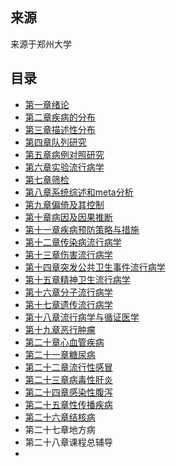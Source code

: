 ## 来源

来源于郑州大学

## 目录

* [第一章绪论](05预防专业课\流行病学\02郑州大学-张卫东\02重点及学习时间分配\01第一章绪论/)
* [第二章疾病的分布](05预防专业课\流行病学\02郑州大学-张卫东\02重点及学习时间分配\02第二章疾病的分布/)
* [第三章描述性分布](05预防专业课\流行病学\02郑州大学-张卫东\02重点及学习时间分配\03第三章描述性分布/)
* [第四章队列研究](05预防专业课\流行病学\02郑州大学-张卫东\02重点及学习时间分配\04第四章队列研究/)
* [第五章病例对照研究](05预防专业课\流行病学\02郑州大学-张卫东\02重点及学习时间分配\05第五章病例对照研究/)
* [第六章实验流行病学](05预防专业课\流行病学\02郑州大学-张卫东\02重点及学习时间分配\06第六章实验流行病学/)
* [第七章筛检]()
* [第八章系统综述和meta分析]()
* [第九章偏倚及其控制]()
* [第十章病因及因果推断]()
* [第十一章疾病预防策略与措施]()
* [第十二章传染病流行病学]()
* [第十三章伤害流行病学]()
* [第十四章突发公共卫生事件流行病学]()
* [第十五章精神卫生流行病学]()
* [第十六章分子流行病学]()
* [第十七章遗传流行病学]()
* [第十八章流行病学与循证医学]()
* [第十九章恶行肿瘤]()
* [第二十章心血管疾病]()
* [第二十一章糖尿病]()
* [第二十二章流行性感冒]()
* [第二十三章病毒性肝炎]()
* [第二十四章感染性腹泻]()
* [第二十五章性传播疾病]()
* [第二十六章结核病]()
* 第二十七章地方病
* 第二十八章课程总辅导
* 


